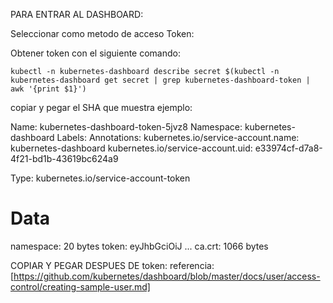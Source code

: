 PARA ENTRAR AL DASHBOARD:

Seleccionar como metodo de acceso Token:

Obtener token con el siguiente comando:

`kubectl -n kubernetes-dashboard describe secret $(kubectl -n kubernetes-dashboard get secret | grep kubernetes-dashboard-token | awk '{print $1}')`


copiar y pegar el SHA que muestra ejemplo:

Name:         kubernetes-dashboard-token-5jvz8
Namespace:    kubernetes-dashboard
Labels:       <none>
Annotations:  kubernetes.io/service-account.name: kubernetes-dashboard
              kubernetes.io/service-account.uid: e33974cf-d7a8-4f21-bd1b-43619bc624a9

Type:  kubernetes.io/service-account-token

Data
====
namespace:  20 bytes
token:      eyJhbGciOiJ ...
ca.crt:     1066 bytes

COPIAR Y PEGAR DESPUES DE token:
referencia: [https://github.com/kubernetes/dashboard/blob/master/docs/user/access-control/creating-sample-user.md]

